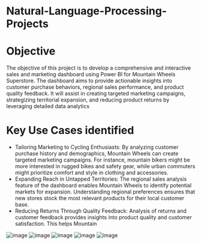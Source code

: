 # Natural-Language-Processing-Projects

# Objective

The objective of this project is to develop a comprehensive and interactive sales and marketing dashboard using Power BI for Mountain Wheels Superstore. The dashboard aims to provide actionable insights into customer purchase behaviors, regional sales performance, and product quality feedback. It will assist in creating targeted marketing campaigns, strategizing territorial expansion, and reducing product returns by leveraging detailed data analytics


# Key Use Cases identified 
* Tailoring Marketing to Cycling Enthusiasts: By analyzing customer purchase history and demographics, Mountain Wheels can create targeted marketing campaigns. For instance, mountain bikers might be more interested in rugged bikes and safety gear, while urban commuters might prioritize comfort and style in clothing and accessories.
* Expanding Reach in Untapped Territories: The regional sales analysis feature of the dashboard enables Mountain Wheels to identify potential markets for expansion. Understanding regional preferences ensures that new stores stock the most relevant products for their local customer base.
* Reducing Returns Through Quality Feedback: Analysis of returns and customer feedback provides insights into product quality and customer satisfaction. This helps Mountain

![image](https://github.com/TashfeenAhmed12/Dashboard-Analytics/assets/76031323/184bed20-80f5-46c1-b12d-2e29dbe00c2c)
![image](https://github.com/TashfeenAhmed12/Dashboard-Analytics/assets/76031323/11cddb8b-b8c4-4971-a25c-fe7bf50d41b2)
![image](https://github.com/TashfeenAhmed12/Dashboard-Analytics/assets/76031323/acef38e5-7b06-4bc6-a350-12fe4770b8b5)
![image](https://github.com/TashfeenAhmed12/Dashboard-Analytics/assets/76031323/1d04793e-5440-448c-9c1e-c32bd88dac98)
![image](https://github.com/TashfeenAhmed12/Dashboard-Analytics/assets/76031323/cbceac44-343d-4fa8-9fd4-f196973cf745)






